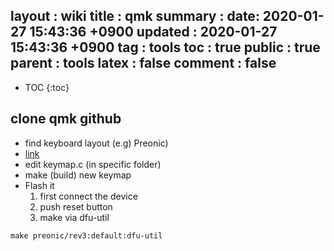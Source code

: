 layout  : wiki
title   : qmk
summary :
date: 2020-01-27 15:43:36 +0900
updated : 2020-01-27 15:43:36 +0900
tag     : tools
toc     : true
public  : true
parent  : tools
latex   : false
comment : false
---
* TOC
{:toc}

## clone qmk github
- find keyboard layout (e.g) Preonic)
- [link](https://github.com/qmk/qmk_firmware/tree/master/keyboards/preonic)
- edit keymap.c (in specific folder)
- make (build) new keymap
- Flash it
    1. first connect the device
    2. push reset button
    3. make via dfu-util

```
make preonic/rev3:default:dfu-util
```
